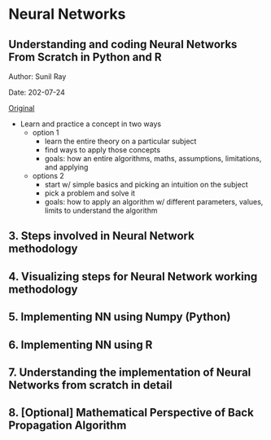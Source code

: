 # Neural Networks


## Understanding and coding Neural Networks From Scratch in Python and R

Author: Sunil Ray

Date: 202-07-24

[Original](https://tinyurl.com/ydcgnt8j)

+ Learn and practice a concept in two ways
  + option 1
    + learn the entire theory on a particular subject
    + find ways to apply those concepts
    + goals: how an entire algorithms, maths, assumptions, limitations, and applying
  + options 2
    + start w/ simple basics and picking an intuition on the subject
    + pick a problem and solve it
    + goals: how to apply an algorithm w/ different parameters, values, limits to understand the algorithm





## 3. Steps involved in Neural Network methodology





## 4. Visualizing steps for Neural Network working methodology





## 5. Implementing NN using Numpy (Python)





## 6. Implementing NN using R





## 7. Understanding the implementation of Neural Networks from scratch in detail





## 8. [Optional] Mathematical Perspective of Back Propagation Algorithm







